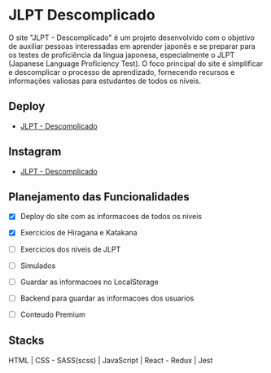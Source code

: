 # JLPT Descomplicado

O site "JLPT - Descomplicado" é um projeto desenvolvido com o objetivo de auxiliar pessoas interessadas em aprender japonês e se preparar para os testes de proficiência da língua japonesa, especialmente o JLPT (Japanese Language Proficiency Test). O foco principal do site é simplificar e descomplicar o processo de aprendizado, fornecendo recursos e informações valiosas para estudantes de todos os níveis.

## Deploy

- [JLPT - Descomplicado](https://jlptdescomplicado.com)

## Instagram

 - [JLPT - Descomplicado](https://www.instagram.com/jlpt_descomplicado/)

## Planejamento das Funcionalidades

- [x] Deploy do site com as informacoes de todos os niveis
- [x] Exercicios de Hiragana e Katakana
- [ ] Exercicios dos niveis de JLPT
- [ ] Simulados
- [ ] Guardar as informacoes no LocalStorage
- [ ] Backend para guardar as informacoes dos usuarios

- [ ] Conteudo Premium 


## Stacks

HTML | CSS - SASS(scss) | JavaScript | React - Redux | Jest
